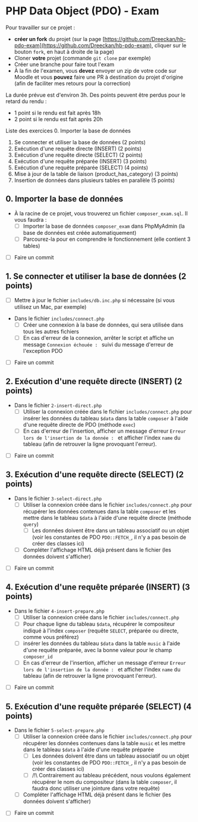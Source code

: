 # PHP Data Object (PDO) - Exam

Pour travailler sur ce projet : 
- **créer un fork** du projet (sur la page [https://github.com/Dreeckan/hb-pdo-exam](https://github.com/Dreeckan/hb-pdo-exam), cliquer sur le bouton `fork`, en haut à droite de la page)
- Cloner **votre** projet (commande `git clone` par exemple)
- Créer une branche pour faire tout l'exam
- À la fin de l'examen, vous **devez** envoyer un zip de votre code sur Moodle et vous **pouvez** faire une PR à destination du projet d'origine (afin de faciliter mes retours pour la correction)

La durée prévue est d'environ 3h. Des points peuvent être perdus pour le retard du rendu :
- 1 point si le rendu est fait après 18h
- 2 point si le rendu est fait après 20h

Liste des exercices
0. Importer la base de données
1. Se connecter et utiliser la base de données (2 points)
2. Exécution d'une requête directe (INSERT) (2 points)
3. Exécution d'une requête directe (SELECT) (2 points)
4. Exécution d'une requête préparée (INSERT) (3 points)
5. Exécution d'une requête préparée (SELECT) (4 points)
6. Mise à jour de la table de liaison (product_has_category) (3 points)
7. Insertion de données dans plusieurs tables en parallèle (5 points)

## 0. Importer la base de données

- À la racine de ce projet, vous trouverez un fichier `composer_exam.sql`. Il vous faudra :
  - [ ] Importer la base de données `composer_exam` dans PhpMyAdmin (la base de données est créée automatiquement)
  - [ ] Parcourez-la pour en comprendre le fonctionnement (elle contient 3 tables)
- [ ] Faire un commit

## 1. Se connecter et utiliser la base de données (2 points)

- [ ] Mettre à jour le fichier `includes/db.inc.php` si nécessaire (si vous utilisez un Mac, par exemple)
- Dans le fichier `includes/connect.php`
  - [ ] Créer une connexion à la base de données, qui sera utilisée dans tous les autres fichiers
  - [ ] En cas d'erreur de la connexion, arrêter le script et affiche un message `Connexion échouée : ` suivi du message d'erreur de l'exception PDO
- [ ] Faire un commit
  
## 2. Exécution d'une requête directe (INSERT) (2 points)

- Dans le fichier `2-insert-direct.php`
  - [ ] Utiliser la connexion créée dans le fichier `includes/connect.php` pour insérer les données du tableau `$data` dans la table `composer` à l'aide d'une requête directe de PDO (méthode `exec`)
  - [ ] En cas d'erreur de l'insertion, afficher un message d'erreur `Erreur lors de l'insertion de la donnée : ` et afficher l'index `name` du tableau (afin de retrouver la ligne provoquant l'erreur).
- [ ] Faire un commit

## 3. Exécution d'une requête directe (SELECT) (2 points)

- Dans le fichier `3-select-direct.php`
  - [ ] Utiliser la connexion créée dans le fichier `includes/connect.php` pour récupérer les données contenues dans la table `composer` et les mettre dans le tableau `$data` à l'aide d'une requête directe (méthode `query`)
    - [ ] Les données doivent être dans un tableau associatif ou un objet (voir les constantes de PDO `PDO::FETCH_`, il n'y a pas besoin de créer des classes ici)
  - [ ] Compléter l'affichage HTML déjà présent dans le fichier (les données doivent s'afficher)
- [ ] Faire un commit
  
## 4. Exécution d'une requête préparée (INSERT) (3 points)

- Dans le fichier `4-insert-prepare.php`
  - [ ] Utiliser la connexion créée dans le fichier `includes/connect.php`
  - [ ] Pour chaque ligne du tableau `$data`, récupérer le compositeur indiqué à l'index `composer` (requête `SELECT`, préparée ou directe, comme vous préférez)
  - [ ] insérer les données du tableau `$data` dans la table `music` à l'aide d'une requête préparée, avec la bonne valeur pour le champ `composer_id`
  - [ ] En cas d'erreur de l'insertion, afficher un message d'erreur `Erreur lors de l'insertion de la donnée : ` et afficher l'index `name` du tableau (afin de retrouver la ligne provoquant l'erreur).
- [ ] Faire un commit

## 5. Exécution d'une requête préparée (SELECT) (4 points)

- Dans le fichier `5-select-prepare.php`
  - [ ] Utiliser la connexion créée dans le fichier `includes/connect.php` pour récupérer les données contenues dans la table `music` et les mettre dans le tableau `$data` à l'aide d'une requête préparée
    - [ ] Les données doivent être dans un tableau associatif ou un objet (voir les constantes de PDO `PDO::FETCH_`, il n'y a pas besoin de créer des classes ici)
    - [ ] /!\ Contrairement au tableau précédent, nous voulons également récupérer le nom du compositeur (dans la table `composer`, il faudra donc utiliser une jointure dans votre requête)
  - [ ] Compléter l'affichage HTML déjà présent dans le fichier (les données doivent s'afficher)
- [ ] Faire un commit
